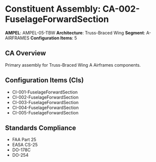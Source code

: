 # Constituent Assembly: CA-002-FuselageForwardSection

**AMPEL**: AMPEL-05-TBW
**Architecture**: Truss-Braced Wing
**Segment**: A-AIRFRAMES
**Configuration Items**: 5

## CA Overview
Primary assembly for Truss-Braced Wing A Airframes components.

## Configuration Items (CIs)
- CI-001-FuselageForwardSection
- CI-002-FuselageForwardSection
- CI-003-FuselageForwardSection
- CI-004-FuselageForwardSection
- CI-005-FuselageForwardSection

## Standards Compliance
- FAA Part 25
- EASA CS-25
- DO-178C
- DO-254
